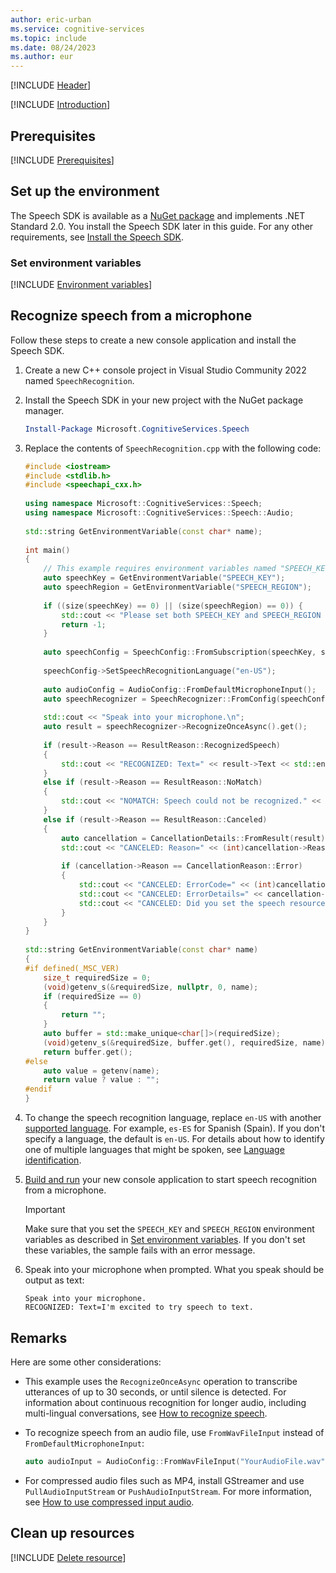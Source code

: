 ```yaml
---
author: eric-urban
ms.service: cognitive-services
ms.topic: include
ms.date: 08/24/2023
ms.author: eur
---
```


[!INCLUDE [Header](../../common/cpp.md)]

[!INCLUDE [Introduction](intro.md)]

## Prerequisites

[!INCLUDE [Prerequisites](../../common/azure-prerequisites.md)]

## Set up the environment

The Speech SDK is available as a [NuGet package](https://www.nuget.org/packages/Microsoft.CognitiveServices.Speech) and implements .NET Standard 2.0. You install the Speech SDK later in this guide. For any other requirements, see [Install the Speech SDK](../../../quickstarts/setup-platform.md?pivots=programming-language-cpp).

### Set environment variables

[!INCLUDE [Environment variables](../../common/environment-variables.md)]

## Recognize speech from a microphone

Follow these steps to create a new console application and install the Speech SDK.

1. Create a new C++ console project in Visual Studio Community 2022 named `SpeechRecognition`.
1. Install the Speech SDK in your new project with the NuGet package manager.

   ```powershell
   Install-Package Microsoft.CognitiveServices.Speech
   ```

1. Replace the contents of `SpeechRecognition.cpp` with the following code:

   ```cpp
   #include <iostream> 
   #include <stdlib.h>
   #include <speechapi_cxx.h>
    
   using namespace Microsoft::CognitiveServices::Speech;
   using namespace Microsoft::CognitiveServices::Speech::Audio;
    
   std::string GetEnvironmentVariable(const char* name);
    
   int main()
   {
       // This example requires environment variables named "SPEECH_KEY" and "SPEECH_REGION"
       auto speechKey = GetEnvironmentVariable("SPEECH_KEY");
       auto speechRegion = GetEnvironmentVariable("SPEECH_REGION");
        
       if ((size(speechKey) == 0) || (size(speechRegion) == 0)) {
           std::cout << "Please set both SPEECH_KEY and SPEECH_REGION environment variables." << std::endl;
           return -1;
       }
    
       auto speechConfig = SpeechConfig::FromSubscription(speechKey, speechRegion);
    
       speechConfig->SetSpeechRecognitionLanguage("en-US");
    
       auto audioConfig = AudioConfig::FromDefaultMicrophoneInput();
       auto speechRecognizer = SpeechRecognizer::FromConfig(speechConfig, audioConfig);
    
       std::cout << "Speak into your microphone.\n";
       auto result = speechRecognizer->RecognizeOnceAsync().get();
    
       if (result->Reason == ResultReason::RecognizedSpeech)
       {
           std::cout << "RECOGNIZED: Text=" << result->Text << std::endl;
       }
       else if (result->Reason == ResultReason::NoMatch)
       {
           std::cout << "NOMATCH: Speech could not be recognized." << std::endl;
       }
       else if (result->Reason == ResultReason::Canceled)
       {
           auto cancellation = CancellationDetails::FromResult(result);
           std::cout << "CANCELED: Reason=" << (int)cancellation->Reason << std::endl;
    
           if (cancellation->Reason == CancellationReason::Error)
           {
               std::cout << "CANCELED: ErrorCode=" << (int)cancellation->ErrorCode << std::endl;
               std::cout << "CANCELED: ErrorDetails=" << cancellation->ErrorDetails << std::endl;
               std::cout << "CANCELED: Did you set the speech resource key and region values?" << std::endl;
           }
       }
   }
    
   std::string GetEnvironmentVariable(const char* name)
   {
   #if defined(_MSC_VER)
       size_t requiredSize = 0;
       (void)getenv_s(&requiredSize, nullptr, 0, name);
       if (requiredSize == 0)
       {
           return "";
       }
       auto buffer = std::make_unique<char[]>(requiredSize);
       (void)getenv_s(&requiredSize, buffer.get(), requiredSize, name);
       return buffer.get();
   #else
       auto value = getenv(name);
       return value ? value : "";
   #endif
   }
   ```

1. To change the speech recognition language, replace `en-US` with another [supported language](~/articles/ai-services/speech-service/language-support.md). For example, `es-ES` for Spanish (Spain). If you don't specify a language, the default is `en-US`. For details about how to identify one of multiple languages that might be spoken, see [Language identification](~/articles/ai-services/speech-service/language-identification.md).

1. [Build and run](/cpp/build/vscpp-step-2-build) your new console application to start speech recognition from a microphone.

   > [!IMPORTANT]
   > Make sure that you set the `SPEECH_KEY` and `SPEECH_REGION` environment variables as described in [Set environment variables](#set-environment-variables). If you don't set these variables, the sample fails with an error message.

1. Speak into your microphone when prompted. What you speak should be output as text:

   ```output
   Speak into your microphone.
   RECOGNIZED: Text=I'm excited to try speech to text.
   ```

## Remarks

Here are some other considerations:

- This example uses the `RecognizeOnceAsync` operation to transcribe utterances of up to 30 seconds, or until silence is detected. For information about continuous recognition for longer audio, including multi-lingual conversations, see [How to recognize speech](~/articles/ai-services/speech-service/how-to-recognize-speech.md).
- To recognize speech from an audio file, use `FromWavFileInput` instead of `FromDefaultMicrophoneInput`:

  ```cpp
  auto audioInput = AudioConfig::FromWavFileInput("YourAudioFile.wav");
  ```

- For compressed audio files such as MP4, install GStreamer and use `PullAudioInputStream` or `PushAudioInputStream`. For more information, see [How to use compressed input audio](~/articles/ai-services/speech-service/how-to-use-codec-compressed-audio-input-streams.md).

## Clean up resources

[!INCLUDE [Delete resource](../../common/delete-resource.md)]
